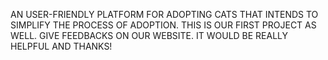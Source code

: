 AN USER-FRIENDLY PLATFORM FOR ADOPTING CATS THAT INTENDS TO SIMPLIFY THE PROCESS OF ADOPTION.
THIS IS OUR FIRST PROJECT AS WELL.
GIVE FEEDBACKS ON OUR WEBSITE. IT WOULD BE REALLY HELPFUL AND THANKS! 

